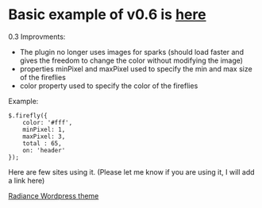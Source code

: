 # Basic example of v0.6 is [here][1]

0.3 Improvments:
- The plugin no longer uses images for sparks (should load faster and gives the freedom to change the color without modifying the image)
- properties minPixel and maxPixel used to specify the min and max size of the fireflies
- color property used to specify the color of the fireflies

Example:


    $.firefly({
        color: '#fff',
        minPixel: 1,
        maxPixel: 3,
        total : 65,
        on: 'header'
    });



Here are few sites using it. (Please let me know if you are using it, I will add a link here)

[Radiance Wordpress theme][2]

  [1]: https://codepen.io/anon/pen/mWvWvX/
  [2]: http://www.yootheme.com/demo/wordpress/radiance
  [3]: http://www.backslash.gr/content/blog/webdevelopment/10-jquery-firefly-plugin